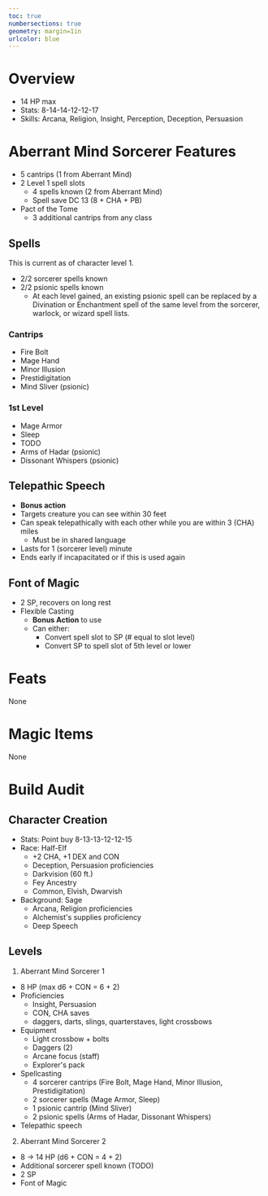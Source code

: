 ```yaml
---
toc: true
numbersections: true
geometry: margin=1in
urlcolor: blue
---
```


# Overview

- 14 HP max
- Stats: 8-14-14-12-12-17
- Skills: Arcana, Religion, Insight, Perception, Deception, Persuasion

# Aberrant Mind Sorcerer Features

- 5 cantrips (1 from Aberrant Mind)
- 2 Level 1 spell slots
  - 4 spells known (2 from Aberrant Mind)
  - Spell save DC 13 (8 + CHA + PB)
- Pact of the Tome
  - 3 additional cantrips from any class

## Spells

This is current as of character level 1.

- 2/2 sorcerer spells known
- 2/2 psionic spells known
  - At each level gained, an existing psionic spell can be replaced by a
    Divination or Enchantment spell of the same level from the sorcerer,
    warlock, or wizard spell lists.

### Cantrips

- Fire Bolt
- Mage Hand
- Minor Illusion
- Prestidigitation
- Mind Sliver (psionic)

### 1st Level

- Mage Armor
- Sleep
- TODO
- Arms of Hadar (psionic)
- Dissonant Whispers (psionic)

## Telepathic Speech

- **Bonus action**
- Targets creature you can see within 30 feet
- Can speak telepathically with each other while you are within 3 (CHA) miles
  - Must be in shared language
- Lasts for 1 (sorcerer level) minute
- Ends early if incapacitated or if this is used again

## Font of Magic

- 2 SP, recovers on long rest
- Flexible Casting
  - **Bonus Action** to use
  - Can either:
    - Convert spell slot to SP (# equal to slot level)
    - Convert SP to spell slot of 5th level or lower

# Feats

None

# Magic Items

None

# Build Audit

## Character Creation

- Stats: Point buy 8-13-13-12-12-15
- Race: Half-Elf
  - +2 CHA, +1 DEX and CON
  - Deception, Persuasion proficiencies
  - Darkvision (60 ft.)
  - Fey Ancestry
  - Common, Elvish, Dwarvish
- Background: Sage
  - Arcana, Religion proficiencies
  - Alchemist's supplies proficiency
  - Deep Speech

## Levels

1. Aberrant Mind Sorcerer 1

- 8 HP (max d6 + CON = 6 + 2)
- Proficiencies
  - Insight, Persuasion
  - CON, CHA saves
  - daggers, darts, slings, quarterstaves, light crossbows
- Equipment
  - Light crossbow + bolts
  - Daggers (2)
  - Arcane focus (staff)
  - Explorer's pack
- Spellcasting
  - 4 sorcerer cantrips (Fire Bolt, Mage Hand, Minor Illusion, Prestidigitation)
  - 2 sorcerer spells (Mage Armor, Sleep)
  - 1 psionic cantrip (Mind Sliver)
  - 2 psionic spells (Arms of Hadar, Dissonant Whispers)
- Telepathic speech

2. Aberrant Mind Sorcerer 2

- 8 -> 14 HP (d6 + CON = 4 + 2)
- Additional sorcerer spell known (TODO)
- 2 SP
- Font of Magic

